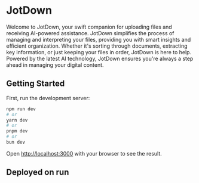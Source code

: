 # JotDown
Welcome to JotDown, your swift companion for uploading files and receiving AI-powered assistance. JotDown simplifies the process of managing and interpreting your files, providing you with smart insights and efficient organization. Whether it's sorting through documents, extracting key information, or just keeping your files in order, JotDown is here to help. Powered by the latest AI technology, JotDown ensures you're always a step ahead in managing your digital content.
## Getting Started

First, run the development server:

```bash
npm run dev
# or
yarn dev
# or
pnpm dev
# or
bun dev
```

Open [http://localhost:3000](http://localhost:3000) with your browser to see the result.


## Deployed on run

